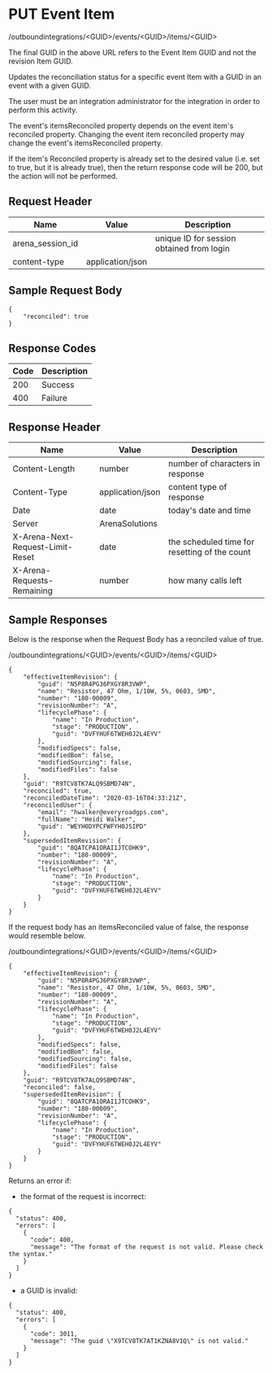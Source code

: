 # PUT Event Item
/outboundintegrations/&lt;GUID&gt;/events/&lt;GUID&gt;/items/&lt;GUID&gt;

The final GUID in the above URL refers to the Event Item GUID and not the revision Item GUID.

Updates the reconciliation status for a specific event Item with a GUID  in an event with a given GUID.

The user must be an integration administrator for the integration in order to perform this activity.

The event's itemsReconciled property depends on the event item's reconciled property. Changing the event item reconciled property may change the event's itemsReconciled property.

If the item's Reconciled property  is already set to the desired value \(i.e. set to true, but it is already true\), then the return response code will be 200, but the action will not be performed.

## Request Header

| Name<br> | Value<br> | Description<br> |
|  --- |  --- |  --- | 
| arena_session_id<br> |   | unique ID for session obtained from login<br> |
| content-type<br> | application/json<br> |   |

## Sample Request Body
```
{
    "reconciled": true
}
```
## Response Codes

| Code<br> | Description<br> |
|  --- |  --- | 
| 200<br> | Success<br> |
| 400<br> | Failure<br> |

## Response Header

| Name<br> | Value<br> | Description<br> |
|  --- |  --- |  --- | 
| Content-Length<br> | number<br> | number of characters in response<br> |
| Content-Type<br> | application/json<br> | content type of response<br> |
| Date<br> | date<br> | today's date and time<br> |
| Server<br> | ArenaSolutions<br> |   |
| X-Arena-Next-Request-Limit-Reset<br> | date<br> | the scheduled time for resetting of the count<br> |
| X-Arena-Requests-Remaining<br> | number<br> | how many calls left<br> |

## Sample Responses
Below is the response when the Request Body has a reonciled value of true.

/outboundintegrations/&lt;GUID&gt;/events/&lt;GUID&gt;/items/&lt;GUID&gt;

```
{
    "effectiveItemRevision": {
        "guid": "N5P8R4PG36PXGY8R3VWP",
        "name": "Resistor, 47 Ohm, 1/10W, 5%, 0603, SMD",
        "number": "180-00009",
        "revisionNumber": "A",
        "lifecyclePhase": {
            "name": "In Production",
            "stage": "PRODUCTION",
            "guid": "DVFYHUF6TWEH0J2L4EYV"
        },
        "modifiedSpecs": false,
        "modifiedBom": false,
        "modifiedSourcing": false,
        "modifiedFiles": false
    },
    "guid": "R9TCV8TK7ALQ9SBMD74N",
    "reconciled": true,
    "reconciledDateTime": "2020-03-16T04:33:21Z",
    "reconciledUser": {
        "email": "hwalker@everyroadgps.com",
        "fullName": "Heidi Walker",
        "guid": "WEYH0DYPCFWFYH0JSIPD"
    },
    "supersededItemRevision": {
        "guid": "8QATCPA1ORAI1JTCOHK9",
        "number": "180-00009",
        "revisionNumber": "A",
        "lifecyclePhase": {
            "name": "In Production",
            "stage": "PRODUCTION",
            "guid": "DVFYHUF6TWEH0J2L4EYV"
        }
    }
}
```
If the request body has an itemsReconciled value of false, the response would resemble below.

/outboundintegrations/&lt;GUID&gt;/events/&lt;GUID&gt;/items/&lt;GUID&gt;

```
{
    "effectiveItemRevision": {
        "guid": "N5P8R4PG36PXGY8R3VWP",
        "name": "Resistor, 47 Ohm, 1/10W, 5%, 0603, SMD",
        "number": "180-00009",
        "revisionNumber": "A",
        "lifecyclePhase": {
            "name": "In Production",
            "stage": "PRODUCTION",
            "guid": "DVFYHUF6TWEH0J2L4EYV"
        },
        "modifiedSpecs": false,
        "modifiedBom": false,
        "modifiedSourcing": false,
        "modifiedFiles": false
    },
    "guid": "R9TCV8TK7ALQ9SBMD74N",
    "reconciled": false,
    "supersededItemRevision": {
        "guid": "8QATCPA1ORAI1JTCOHK9",
        "number": "180-00009",
        "revisionNumber": "A",
        "lifecyclePhase": {
            "name": "In Production",
            "stage": "PRODUCTION",
            "guid": "DVFYHUF6TWEH0J2L4EYV"
        }
    }
}
```
Returns an error if:
          
          
        

* the format of the request is incorrect:

```
{
  "status": 400,
  "errors": [
    {
      "code": 400,
      "message": "The format of the request is not valid. Please check the syntax."
    }
  ]
}
```
* a GUID is invalid:

```
{
  "status": 400,
  "errors": [
    {
      "code": 3011,
      "message": "The guid \"X9TCV8TK7AT1KZNA8V1Q\" is not valid."
    }
  ]
}
```
